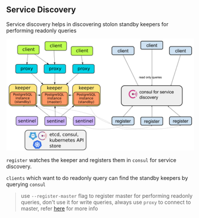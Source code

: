 ## Service Discovery

Service discovery helps in discovering stolon standby keepers for performing readonly queries

![Stolon architecture](stolon_service_discovery.png)

`register` watches the keeper and registers them in `consul` for service discovery.

`clients` which want to do readonly query can find the standby keepers by querying `consul`

> use `--register-master` flag to register master for performing readonly queries, don't use it for write queries, always use `proxy` to connect to master, refer [here](./faq.md#why-clients-should-use-the-stolon-proxy) for more info